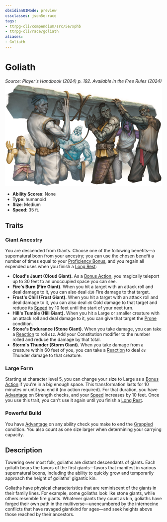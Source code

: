 ```yaml
---
obsidianUIMode: preview
cssclasses: json5e-race
tags:
- ttrpg-cli/compendium/src/5e/xphb
- ttrpg-cli/race/goliath
aliases:
- Goliath
---
```

# Goliath
*Source: Player's Handbook (2024) p. 192. Available in the Free Rules (2024)*  
![](Інструменти%20ДМ/CLI/races/img/goliath.webp#right)

- **Ability Scores**: None
- **Type**: humanoid
- **Size**: Medium
- **Speed**: 35 ft.

## Traits

### Giant Ancestry

You are descended from Giants. Choose one of the following benefits—a supernatural boon from your ancestry; you can use the chosen benefit a number of times equal to your [Proficiency Bonus](Інструменти%20ДМ/CLI/rules/variant-rules/proficiency-xphb.md), and you regain all expended uses when you finish a [Long Rest](Інструменти%20ДМ/CLI/rules/variant-rules/long-rest-xphb.md):

- **Cloud's Jaunt (Cloud Giant).** As a [Bonus Action](Інструменти%20ДМ/CLI/rules/variant-rules/bonus-action-xphb.md), you magically teleport up to 30 feet to an unoccupied space you can see.  
- **Fire's Burn (Fire Giant).** When you hit a target with an attack roll and deal damage to it, you can also deal `d10` Fire damage to that target.  
- **Frost's Chill (Frost Giant).** When you hit a target with an attack roll and deal damage to it, you can also deal `d6` Cold damage to that target and reduce its [Speed](Інструменти%20ДМ/CLI/rules/variant-rules/speed-xphb.md) by 10 feet until the start of your next turn.  
- **Hill's Tumble (Hill Giant).** When you hit a Large or smaller creature with an attack roll and deal damage to it, you can give that target the [Prone](Інструменти%20ДМ/CLI/rules/conditions.md#Prone) condition.  
- **Stone's Endurance (Stone Giant).** When you take damage, you can take a [Reaction](Інструменти%20ДМ/CLI/rules/variant-rules/reaction-xphb.md) to roll `d12`. Add your Constitution modifier to the number rolled and reduce the damage by that total.  
- **Storm's Thunder (Storm Giant).** When you take damage from a creature within 60 feet of you, you can take a [Reaction](Інструменти%20ДМ/CLI/rules/variant-rules/reaction-xphb.md) to deal `d8` Thunder damage to that creature.  

### Large Form

Starting at character level 5, you can change your size to Large as a [Bonus Action](Інструменти%20ДМ/CLI/rules/variant-rules/bonus-action-xphb.md) if you're in a big enough space. This transformation lasts for 10 minutes or until you end it (no action required). For that duration, you have [Advantage](Інструменти%20ДМ/CLI/rules/variant-rules/advantage-xphb.md) on Strength checks, and your [Speed](Інструменти%20ДМ/CLI/rules/variant-rules/speed-xphb.md) increases by 10 feet. Once you use this trait, you can't use it again until you finish a [Long Rest](Інструменти%20ДМ/CLI/rules/variant-rules/long-rest-xphb.md).

### Powerful Build

You have [Advantage](Інструменти%20ДМ/CLI/rules/variant-rules/advantage-xphb.md) on any ability check you make to end the [Grappled](Інструменти%20ДМ/CLI/rules/conditions.md#Grappled) condition. You also count as one size larger when determining your carrying capacity.

## Description

Towering over most folk, goliaths are distant descendants of giants. Each goliath bears the favors of the first giants—favors that manifest in various supernatural boons, including the ability to quickly grow and temporarily approach the height of goliaths' gigantic kin.

Goliaths have physical characteristics that are reminiscent of the giants in their family lines. For example, some goliaths look like stone giants, while others resemble fire giants. Whatever giants they count as kin, goliaths have forged their own path in the multiverse—unencumbered by the internecine conflicts that have ravaged giantkind for ages—and seek heights above those reached by their ancestors.